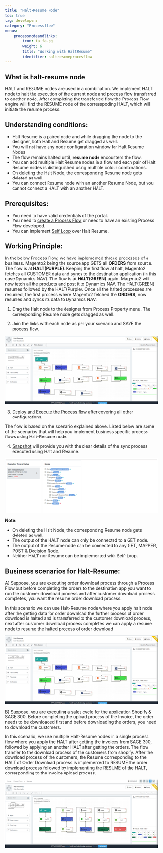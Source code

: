 ```yaml
---
title: "Halt-Resume Node"
toc: true
tag: developers
category: "Processflow"
menus:
    processnodeandlinks:
        icon: fa fa-gg
        weight: 6
        title: "Working with HaltResume" 
        identifier: haltresumeprocesflow
---
```


## What is halt-resume node
HALT and RESUME nodes are used in a combination. 
We implement HALT node to halt the execution of the current node and process flow transferred to another node. 
After completing the transferred flow the Process Flow engine will find the RESUME node of the corresspoding HALT, which will initiate the resume process. 


## Understanding conditions:

- Halt Resume is a paired node and while dragging the node to the designer, both Halt and Resume get dragged as well.
- You will not have any node configuration window for Halt Resume Nodes
- The flow remains halted until, **resume node** encounters the flow.
- You can add multiple Halt Resume nodes in a flow and each pair of Halt Resume nodes is distinguished using multiple colour combinations.
- On deleting the Halt Node, the corresponding Resume node gets deleted as well.
- You can connect Resume node with an another Resume Node, but you cannot connect a HALT with an another HALT.

## Prerequisites:

- You need to have valid credentials of the portal.
- You need to [create a Process Flow](/processflow/creating-processflow/) or need to have an existing Process Flow developed.
- You can implement [Self Loop](/processflow/working-with-processflow-selfloop/) over Halt Resume.

## Working Principle:

In the below Process Flow, we have implemented threee processes of a business. Magento2 being the source app GETS all **ORDERS** from source. The flow is at **HALT(PURPLE)**. Keeping the first flow at halt, Magento2 fetches all CUSTOMER data and syncs to the destination application (in this case Dynamics NAV).
The flow is at **HALT(GREEN)** again. Magento2 will now fetch all the products and post it to Dynamics NAV. The HALT(GREEN) resumes followed by the HALT(Purple). Once all the halted processes are resumed, the first process where Magento2 fetched the **ORDERS**, now resumes and syncs its data to Dynamics NAV.

1) Drag the Halt node to the designer from Process Property menu. The corresponding Resume node gets dragged as well.

2) Join the links with each node as per your scenario and SAVE the process flow.

![pf_haltresume1](\staticfiles\processflow\media\pf_haltresume1.PNG)

3) [Deploy and Execute the Process flow](/processflow/deploying-and-executing-processfloww/) after covering all other configurations.

The flow is based on the scenario explained above. Listed below are some of the scenarios that will help you implement business specific process flows using Halt-Resume node. 

4) [Snapshot](/processflow/snapshot-processflow/) will provide you with the clear details of the sync process executed using Halt and Resume.

![pf_haltresumesnapshot](\staticfiles\processflow\media\pf_haltresumesnapshot.PNG)

**Note:**

- On deleting the Halt Node, the corresponding Resume node gets deleted as well.
- The output of the HALT node can only be connected to a GET node.
- The output of the Resume node can  be connected to any GET, MAPPER, POST & Decision Node.
- Neither HALT nor Resume can be implemented with Self-Loop.


## Business scenarios for Halt-Resume: 

A) Suppose, you are executing order download process through a Process Flow but before completing the orders to the destination app you want to run the customer download process and after customer download process completes, you want the resume order download process. 

In this scenario we can use Halt-Resume node where you apply halt node after the getting data for order download the further process of order download is halted and is transferred to the customer download process, next after customer download process completes we can apply a resume node to resume the halted process of order download

![pf_haltresume2](\staticfiles\processflow\media\pf_haltresume1.PNG)

B) Suppose, you are executing a sales cycle for the application Shopify & SAGE 300. Before completing the upload process of the Invoice, the order needs to be downloaded first and before downloading the orders, you need to download the customers.

In this scenario, we use multiple Halt-Resume nodes in a single process flow where you apply the HALT after getting the invoices from SAGE 300, followed by applying an another HALT after getting the orders. The flow transfer to the download process of the customers from shopify. After the download process of the customers, the Resume corresponding to the HALT of Order Download process is implemented to RESUME the order download process followed by implementing the RESUME of the HALT, corresponding to the Invoice upload process.

![pf_haltresume3](\staticfiles\processflow\media\pf_haltresume3.PNG)